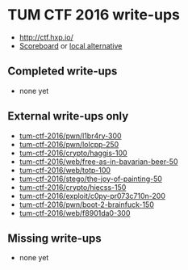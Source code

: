 # TUM CTF 2016 write-ups

* http://ctf.hxp.io/
* [Scoreboard](https://ctftime.org/event/331/) or [local alternative](scoreboard.txt)

## Completed write-ups

* none yet

## External write-ups only

* [tum-ctf-2016/pwn/l1br4ry-300](tum-ctf-2016/pwn/l1br4ry-300)
* [tum-ctf-2016/pwn/lolcpp-250](tum-ctf-2016/pwn/lolcpp-250)
* [tum-ctf-2016/crypto/haggis-100](tum-ctf-2016/crypto/haggis-100)
* [tum-ctf-2016/web/free-as-in-bavarian-beer-50](tum-ctf-2016/web/free-as-in-bavarian-beer-50)
* [tum-ctf-2016/web/totp-100](tum-ctf-2016/web/totp-100)
* [tum-ctf-2016/stego/the-joy-of-painting-50](tum-ctf-2016/stego/the-joy-of-painting-50)
* [tum-ctf-2016/crypto/hiecss-150](tum-ctf-2016/crypto/hiecss-150)
* [tum-ctf-2016/exploit/c0py-pr073c710n-200](tum-ctf-2016/exploit/c0py-pr073c710n-200)
* [tum-ctf-2016/pwn/boot-2-brainfuck-150](tum-ctf-2016/pwn/boot-2-brainfuck-150)
* [tum-ctf-2016/web/f8901da0-300](tum-ctf-2016/web/f8901da0-300)

## Missing write-ups

* none yet
